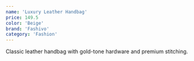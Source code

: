```yaml
---
name: 'Luxury Leather Handbag'
price: 149.5
color: 'Beige'
brand: 'Fashivo'
category: 'Fashion'
---
```


Classic leather handbag with gold-tone hardware and premium stitching.
